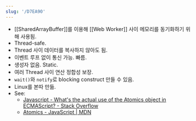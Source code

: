 ```yaml
---
slug: '/D7EA90'
---
```


- [[SharedArrayBuffer]]를 이용해 [[Web Worker]] 사이 메모리를 동기화하기 위해 사용됨.
- Thread-safe.
- Thread 사이 데이터를 복사하지 않아도 됨.
- 이벤트 루프 없이 통신 가능. 빠름.
- 생성자 없음. Static.
- 여러 Thread 사이 연산 정합성 보장.
- `wait()`와 `notify`로 blocking construct 만들 수 있음.
- Linux를 본따 만듦.
- See:
  - [Javascript - What's the actual use of the Atomics object in ECMAScript? - Stack Overflow](https://stackoverflow.com/questions/45870869/whats-the-actual-use-of-the-atomics-object-in-ecmascript)
  - [Atomics - JavaScript | MDN](https://developer.mozilla.org/en-US/docs/Web/JavaScript/Reference/Global_Objects/Atomics)
